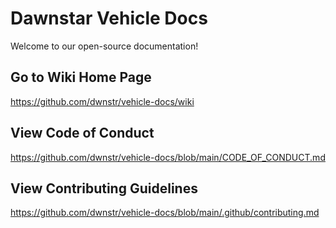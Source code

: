# Dawnstar Vehicle Docs

Welcome to our open-source documentation!

## Go to Wiki Home Page
https://github.com/dwnstr/vehicle-docs/wiki

## View Code of Conduct
https://github.com/dwnstr/vehicle-docs/blob/main/CODE_OF_CONDUCT.md

## View Contributing Guidelines
https://github.com/dwnstr/vehicle-docs/blob/main/.github/contributing.md
